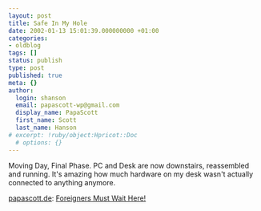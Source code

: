 ```yaml
---
layout: post
title: Safe In My Hole
date: 2002-01-13 15:01:39.000000000 +01:00
categories:
- oldblog
tags: []
status: publish
type: post
published: true
meta: {}
author:
  login: shanson
  email: papascott-wp@gmail.com
  display_name: PapaScott
  first_name: Scott
  last_name: Hanson
# excerpt: !ruby/object:Hpricot::Doc
  # options: {}
---
```

<p>Moving Day, Final Phase. PC and Desk are now downstairs, reassembled and running. It's amazing how much hardware on my desk wasn't actually connected to anything anymore. </p>
<p><a href="http://www.papascott.de">papascott.de</a>: <a href="/2002/01/13/index.php#000102">Foreigners Must Wait Here!</a></p>
